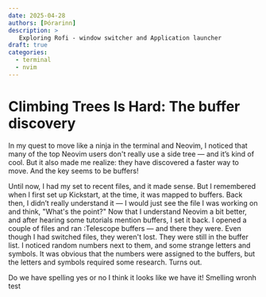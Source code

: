```yaml
---
date: 2025-04-28
authors: [Þórarinn]
description: >
   Exploring Rofi - window switcher and Application launcher
draft: true
categories:
  - terminal
  - nvim
---
```



# Climbing Trees Is Hard: The buffer discovery

In my quest to move like a ninja in the terminal and Neovim, I noticed that many of the top Neovim users don't really use a side tree — and it’s kind of cool.
But it also made me realize: they have discovered a faster way to move.
And the key seems to be buffers!

<!-- more -->

Until now, I had my <leader><leader> set to recent files, and it made sense. But I remembered when I first set up Kickstart, at the time, it was mapped to buffers. Back then, I didn’t really understand it — I would just see the file I was working on and think, "What's the point?"
Now that I understand Neovim a bit better, and after hearing some tutorials mention buffers, I set it back. I opened a couple of files and ran :Telescope buffers — and there they were.
Even though I had switched files, they weren't lost. They were still in the buffer list.
I noticed random numbers next to them, and some strange letters and symbols.
It was obvious that the numbers were assigned to the buffers, but the letters and symbols required some research. Turns out.

Do we have spelling yes or no I think it looks like we have it! Smelling wronh test 
